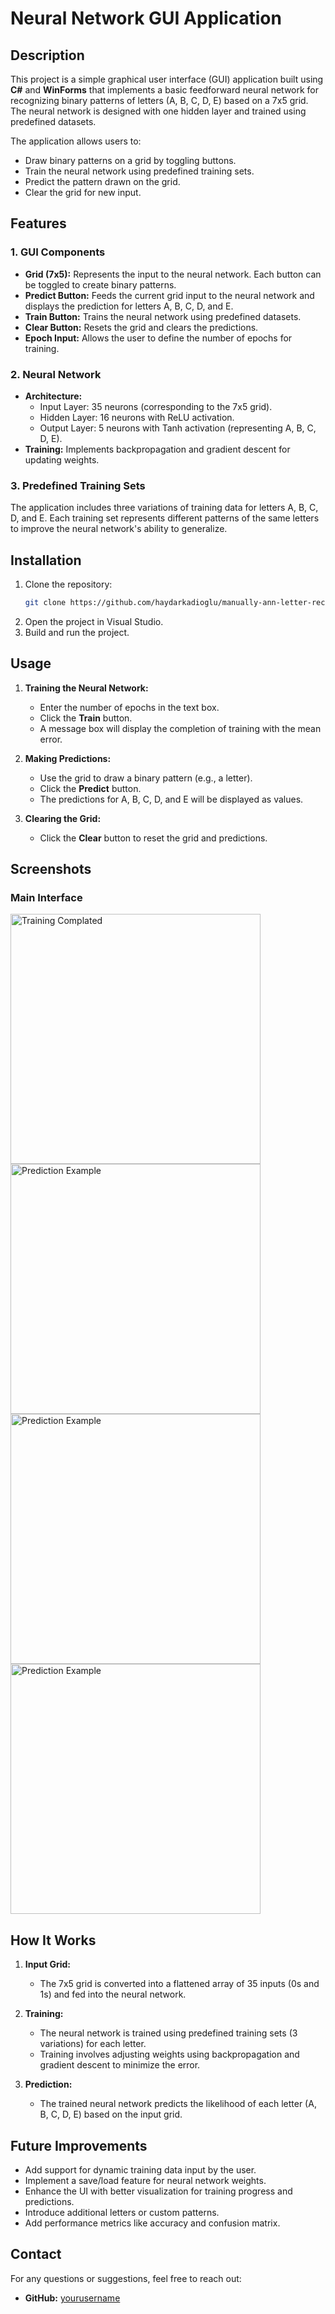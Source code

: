 # Neural Network GUI Application

## Description
This project is a simple graphical user interface (GUI) application built using **C#** and **WinForms** that implements a basic feedforward neural network for recognizing binary patterns of letters (A, B, C, D, E) based on a 7x5 grid. The neural network is designed with one hidden layer and trained using predefined datasets.

The application allows users to:
- Draw binary patterns on a grid by toggling buttons.
- Train the neural network using predefined training sets.
- Predict the pattern drawn on the grid.
- Clear the grid for new input.

## Features

### 1. GUI Components
- **Grid (7x5):** Represents the input to the neural network. Each button can be toggled to create binary patterns.
- **Predict Button:** Feeds the current grid input to the neural network and displays the prediction for letters A, B, C, D, and E.
- **Train Button:** Trains the neural network using predefined datasets.
- **Clear Button:** Resets the grid and clears the predictions.
- **Epoch Input:** Allows the user to define the number of epochs for training.

### 2. Neural Network
- **Architecture:**
  - Input Layer: 35 neurons (corresponding to the 7x5 grid).
  - Hidden Layer: 16 neurons with ReLU activation.
  - Output Layer: 5 neurons with Tanh activation (representing A, B, C, D, E).
- **Training:** Implements backpropagation and gradient descent for updating weights.

### 3. Predefined Training Sets
The application includes three variations of training data for letters A, B, C, D, and E. Each training set represents different patterns of the same letters to improve the neural network's ability to generalize.

## Installation
1. Clone the repository:
   ```bash
   git clone https://github.com/haydarkadioglu/manually-ann-letter-recognition.git
   ```
2. Open the project in Visual Studio.
3. Build and run the project.

## Usage

1. **Training the Neural Network:**
   - Enter the number of epochs in the text box.
   - Click the **Train** button.
   - A message box will display the completion of training with the mean error.

2. **Making Predictions:**
   - Use the grid to draw a binary pattern (e.g., a letter).
   - Click the **Predict** button.
   - The predictions for A, B, C, D, and E will be displayed as values.

3. **Clearing the Grid:**
   - Click the **Clear** button to reset the grid and predictions.

## Screenshots
### Main Interface
<img src="./screenshots/Screenshot1.png" alt="Training Complated" width="400">
<img src="./screenshots/Screenshot2.png" alt="Prediction Example" width="400">
<img src="./screenshots/Screenshot3.png" alt="Prediction Example" width="400">
<img src="./screenshots/Screenshot4.png" alt="Prediction Example" width="400">



## How It Works
1. **Input Grid:**
   - The 7x5 grid is converted into a flattened array of 35 inputs (0s and 1s) and fed into the neural network.

2. **Training:**
   - The neural network is trained using predefined training sets (3 variations) for each letter.
   - Training involves adjusting weights using backpropagation and gradient descent to minimize the error.

3. **Prediction:**
   - The trained neural network predicts the likelihood of each letter (A, B, C, D, E) based on the input grid.

## Future Improvements
- Add support for dynamic training data input by the user.
- Implement a save/load feature for neural network weights.
- Enhance the UI with better visualization for training progress and predictions.
- Introduce additional letters or custom patterns.
- Add performance metrics like accuracy and confusion matrix.


## Contact
For any questions or suggestions, feel free to reach out:
- **GitHub:** [yourusername](https://github.com/haydarkadioglu)
